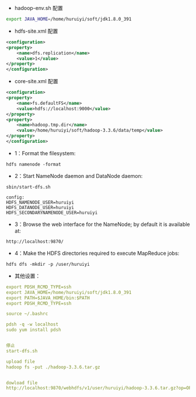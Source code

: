 - hadoop-env.sh 配置

```sh
export JAVA_HOME=/home/huruiyi/soft/jdk1.8.0_391
```

- hdfs-site.xml 配置

```xml
<configuration>
<property>
    <name>dfs.replication</name>
    <value>1</value>
</property>
</configuration>
```

- core-site.xml 配置

```xml
<configuration>
<property>
    <name>fs.defaultFS</name>
    <value>hdfs://localhost:9000</value>
</property>
<property>
    <name>hadoop.tmp.dir</name>
    <value>/home/huruiyi/soft/hadoop-3.3.6/data/temp</value>
</property>
</configuration>
```

- 1：Format the filesystem:

 ```shell
hdfs namenode -format
```

- 2：Start NameNode daemon and DataNode daemon:

 ```shell
sbin/start-dfs.sh

config:
HDFS_NAMENODE_USER=huruiyi
HDFS_DATANODE_USER=huruiyi
HDFS_SECONDARYNAMENODE_USER=huruiyi
```

- 3：Browse the web interface for the NameNode; by default it is available at:

 ```shell
http://localhost:9870/	
```

- 4：Make the HDFS directories required to execute MapReduce jobs:

 ```shell
hdfs dfs -mkdir -p /user/huruiyi
```

- 其他设置：

```yaml
export PDSH_RCMD_TYPE=ssh
export JAVA_HOME=/home/huruiyi/soft/jdk1.8.0_391
export PATH=$JAVA_HOME/bin:$PATH
export PDSH_RCMD_TYPE=ssh

source ~/.bashrc

pdsh -q -w localhost
sudo yum install pdsh


停止
start-dfs.sh

upload file
hadoop fs -put ./hadoop-3.3.6.tar.gz


dowload file
http://localhost:9870/webhdfs/v1/user/huruiyi/hadoop-3.3.6.tar.gz?op=OPEN

```








